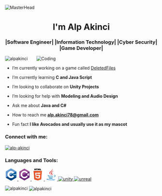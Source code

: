 ![MasterHead](https://img.freepik.com/premium-vector/game-developer-typographic-header_277904-9142.jpg?w=2000)
<h1 align="center">I'm Alp Akinci</h1>
<h3 align="center">|Software Engineer| |Information Technology| |Cyber Security| |Game Developer| </h3>
<img align="right" alt="Coding" width="400" src="https://user-images.githubusercontent.com/74038190/212749447-bfb7e725-6987-49d9-ae85-2015e3e7cc41.gif">

<p align="left"> <img src="https://komarev.com/ghpvc/?username=alpakinci&label=Profile%20views&color=0e75b6&style=flat" alt="alpakinci" /> </p>

- I’m currently working on a game called [DeletedFiles](https://github.com/AlpAkinci/DeletedFilesDemo.git)

- I’m currently learning **C and Java Script**

- I’m looking to collaborate on **Unity Projects**

- I’m looking for help with **Modeling and Audio Design**

- Ask me about **Java and C#**

- How to reach me **alp.akinci78@gmail.com**

- Fun fact **I like Avocados and usually use it as my mascot**

<h3 align="left">Connect with me:</h3>
<p align="left">
<a href="https://linkedin.com/in/alp-akinci" target="blank"><img align="center" src="https://raw.githubusercontent.com/rahuldkjain/github-profile-readme-generator/master/src/images/icons/Social/linked-in-alt.svg" alt="alp-akinci" height="30" width="40" /></a>
</p>

<h3 align="left">Languages and Tools:</h3>
<p align="left"> <a href="https://www.w3schools.com/cpp/" target="_blank" rel="noreferrer"> <img src="https://raw.githubusercontent.com/devicons/devicon/master/icons/cplusplus/cplusplus-original.svg" alt="cplusplus" width="40" height="40"/> </a> <a href="https://www.w3schools.com/cs/" target="_blank" rel="noreferrer"> <img src="https://raw.githubusercontent.com/devicons/devicon/master/icons/csharp/csharp-original.svg" alt="csharp" width="40" height="40"/> </a> <a href="https://www.w3.org/html/" target="_blank" rel="noreferrer"> <img src="https://raw.githubusercontent.com/devicons/devicon/master/icons/html5/html5-original-wordmark.svg" alt="html5" width="40" height="40"/> </a> <a href="https://www.java.com" target="_blank" rel="noreferrer"> <img src="https://raw.githubusercontent.com/devicons/devicon/master/icons/java/java-original.svg" alt="java" width="40" height="40"/> </a> <a href="https://unity.com/" target="_blank" rel="noreferrer"> <img src="https://www.vectorlogo.zone/logos/unity3d/unity3d-icon.svg" alt="unity" width="40" height="40"/> </a> <a href="https://unrealengine.com/" target="_blank" rel="noreferrer"> <img src="https://raw.githubusercontent.com/kenangundogan/fontisto/036b7eca71aab1bef8e6a0518f7329f13ed62f6b/icons/svg/brand/unreal-engine.svg" alt="unreal" width="40" height="40"/> </a> </p>

<p><img align="left" src="https://github-readme-stats.vercel.app/api/top-langs?username=alpakinci&show_icons=true&locale=en&layout=compact" alt="alpakinci" /></p>

<p>&nbsp;<img align="center" src="https://github-readme-stats.vercel.app/api?username=alpakinci&show_icons=true&locale=en" alt="alpakinci" /></p>
